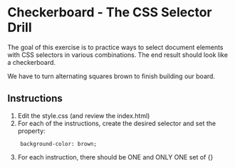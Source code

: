 # Checkerboard - The CSS Selector Drill

The goal of this exercise is to practice ways to select document elements with CSS selectors in various combinations. The end result should look like a checkerboard.

We have to turn alternating squares brown to finish building our board.


## Instructions 

1. Edit the style.css (and review the index.html)
2. For each of the instructions, create the desired selector and set the property:
```
    background-color: brown;
```
3. For each instruction, there should be ONE and ONLY ONE set of {}


